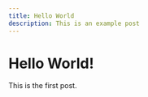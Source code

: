 ```yaml
---
title: Hello World
description: This is an example post
---
```


# Hello World!

This is the first post.
